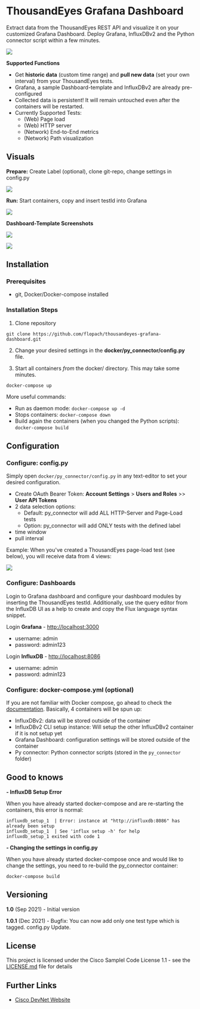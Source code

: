 # ThousandEyes Grafana Dashboard

Extract data from the ThousandEyes REST API and visualize it on your customized Grafana Dashboard. Deploy Grafana, InfluxDBv2 and the Python connector script within a few minutes.

![](images/te-grafana.png)

**Supported Functions**

* Get **historic data** (custom time range) and **pull new data** (set your own interval) from your ThousandEyes tests.
* Grafana, a sample Dashboard-template and InfluxDBv2 are already pre-configured
* Collected data is persistent! It will remain untouched even after the containers will be restarted.
* Currently Supported Tests:
	* (Web) Page load
	* (Web) HTTP server
	* (Network) End-to-End metrics
	* (Network) Path visualization

## Visuals

**Prepare:** Create Label (optional), clone git-repo, change settings in config.py

![](images/te-grafana-dashboard_prepare.gif)

**Run:** Start containers, copy and insert testId into Grafana

![](images/te-grafana-dashboard_run.gif)

**Dashboard-Template Screenshots**

![](images/grafana-dashboard1.png)

![](images/grafana-dashboard2.png)

## Installation

### Prerequisites

* git, Docker/Docker-compose installed

### Installation Steps

1. Clone repository

```
git clone https://github.com/flopach/thousandeyes-grafana-dashboard.git
```

2. Change your desired settings in the **docker/py_connector/config.py** file.

3. Start all containers _from_ the docker/ directory. This may take some minutes.

```
docker-compose up
```

More useful commands:

* Run as daemon mode: `docker-compose up -d`
* Stops containers: `docker-compose down`
* Build again the containers (when you changed the Python scripts): `docker-compose build`

## Configuration

### Configure: config.py
Simply open `docker/py_connector/config.py` in any text-editor to set your desired configuration.

* Create OAuth Bearer Token: **Account Settings** > **Users and Roles** >> **User API Tokens**
* 2 data selection options:
	* Default: py_connector will add ALL HTTP-Server  and Page-Load tests
	* Option: py_connector will add ONLY tests with the defined label
* time window
* pull interval

Example: When you've created a ThousandEyes page-load test (see below), you will receive data from 4 views:

![](images/te-test-ui.png)

### Configure: Dashboards

Login to Grafana dashboard and configure your dashboard modules by inserting the ThousandEyes testId. Additionally, use the query editor from the InfluxDB UI as a help to create and copy the Flux language syntax snippet.

Login **Grafana** - [http://localhost:3000](http://localhost:3000)

* username: admin
* password: admin123

Login **InfluxDB** - [http://localhost:8086](http://localhost:8086)

* username: admin
* password: admin123

### Configure: docker-compose.yml (optional)
If you are not familiar with Docker compose, go ahead to check the [documentation](https://docs.docker.com/compose/). Basically, 4 containers will be spun up:

* InfluxDBv2: data will be stored outside of the container
* InfluxDBv2 CLI setup instance: Will setup the other InfluxDBv2 container if it is not setup yet
* Grafana Dashboard: configuration settings will be stored outside of the container
* Py connector: Python connector scripts (stored in the `py_connector` folder)

## Good to knows

**- InfluxDB Setup Error**

When you have already started docker-compose and are re-starting the containers, this error is normal:

```
influxdb_setup_1  | Error: instance at "http://influxdb:8086" has already been setup
influxdb_setup_1  | See 'influx setup -h' for help
influxdb_setup_1 exited with code 1
```

**- Changing the settings in config.py**

When you have already started docker-compose once and would like to change the settings, you need to re-build the py_connector container:

```
docker-compose build
```

## Versioning

**1.0** (Sep 2021) - Initial version

**1.0.1** (Dec 2021) - Bugfix: You can now add only one test type which is tagged. config.py Update.

## License

This project is licensed under the Cisco Samplel Code License 1.1 - see the [LICENSE.md](LICENSE.md) file for details

## Further Links

* [Cisco DevNet Website](https://developer.cisco.com)
